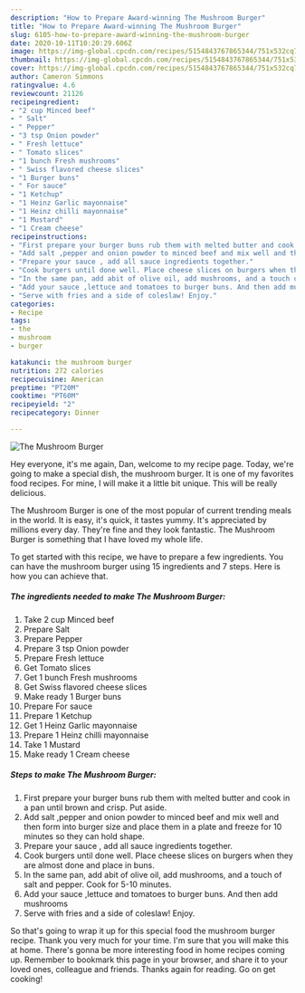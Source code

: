 ```yaml
---
description: "How to Prepare Award-winning The Mushroom Burger"
title: "How to Prepare Award-winning The Mushroom Burger"
slug: 6105-how-to-prepare-award-winning-the-mushroom-burger
date: 2020-10-11T10:20:29.606Z
image: https://img-global.cpcdn.com/recipes/5154843767865344/751x532cq70/the-mushroom-burger-recipe-main-photo.jpg
thumbnail: https://img-global.cpcdn.com/recipes/5154843767865344/751x532cq70/the-mushroom-burger-recipe-main-photo.jpg
cover: https://img-global.cpcdn.com/recipes/5154843767865344/751x532cq70/the-mushroom-burger-recipe-main-photo.jpg
author: Cameron Simmons
ratingvalue: 4.6
reviewcount: 21126
recipeingredient:
- "2 cup Minced beef"
- " Salt"
- " Pepper"
- "3 tsp Onion powder"
- " Fresh lettuce"
- " Tomato slices"
- "1 bunch Fresh mushrooms"
- " Swiss flavored cheese slices"
- "1 Burger buns"
- " For sauce"
- "1 Ketchup"
- "1 Heinz Garlic mayonnaise"
- "1 Heinz chilli mayonnaise"
- "1 Mustard"
- "1 Cream cheese"
recipeinstructions:
- "First prepare your burger buns rub them with melted butter and cook in a pan until brown and crisp. Put aside."
- "Add salt ,pepper and onion powder to minced beef and mix well and then form into burger size and place them in a plate and freeze for 10 minutes so they can hold shape."
- "Prepare your sauce , add all sauce ingredients together."
- "Cook burgers until done well. Place cheese slices on burgers when they are almost done and place in buns."
- "In the same pan, add abit of olive oil, add mushrooms, and a touch of salt and pepper. Cook for 5-10 minutes."
- "Add your sauce ,lettuce and tomatoes to burger buns. And then add mushrooms"
- "Serve with fries and a side of coleslaw! Enjoy."
categories:
- Recipe
tags:
- the
- mushroom
- burger

katakunci: the mushroom burger 
nutrition: 272 calories
recipecuisine: American
preptime: "PT20M"
cooktime: "PT60M"
recipeyield: "2"
recipecategory: Dinner

---
```



![The Mushroom Burger](https://img-global.cpcdn.com/recipes/5154843767865344/751x532cq70/the-mushroom-burger-recipe-main-photo.jpg)

Hey everyone, it's me again, Dan, welcome to my recipe page. Today, we're going to make a special dish, the mushroom burger. It is one of my favorites food recipes. For mine, I will make it a little bit unique. This will be really delicious.

The Mushroom Burger is one of the most popular of current trending meals in the world. It is easy, it's quick, it tastes yummy. It's appreciated by millions every day. They're fine and they look fantastic. The Mushroom Burger is something that I have loved my whole life.




To get started with this recipe, we have to prepare a few ingredients. You can have the mushroom burger using 15 ingredients and 7 steps. Here is how you can achieve that.

<!--inarticleads1-->

##### The ingredients needed to make The Mushroom Burger:

1. Take 2 cup Minced beef
1. Prepare  Salt
1. Prepare  Pepper
1. Prepare 3 tsp Onion powder
1. Prepare  Fresh lettuce
1. Get  Tomato slices
1. Get 1 bunch Fresh mushrooms
1. Get  Swiss flavored cheese slices
1. Make ready 1 Burger buns
1. Prepare  For sauce
1. Prepare 1 Ketchup
1. Get 1 Heinz Garlic mayonnaise
1. Prepare 1 Heinz chilli mayonnaise
1. Take 1 Mustard
1. Make ready 1 Cream cheese




<!--inarticleads2-->

##### Steps to make The Mushroom Burger:

1. First prepare your burger buns rub them with melted butter and cook in a pan until brown and crisp. Put aside.
1. Add salt ,pepper and onion powder to minced beef and mix well and then form into burger size and place them in a plate and freeze for 10 minutes so they can hold shape.
1. Prepare your sauce , add all sauce ingredients together.
1. Cook burgers until done well. Place cheese slices on burgers when they are almost done and place in buns.
1. In the same pan, add abit of olive oil, add mushrooms, and a touch of salt and pepper. Cook for 5-10 minutes.
1. Add your sauce ,lettuce and tomatoes to burger buns. And then add mushrooms
1. Serve with fries and a side of coleslaw! Enjoy.




So that's going to wrap it up for this special food the mushroom burger recipe. Thank you very much for your time. I'm sure that you will make this at home. There's gonna be more interesting food in home recipes coming up. Remember to bookmark this page in your browser, and share it to your loved ones, colleague and friends. Thanks again for reading. Go on get cooking!
